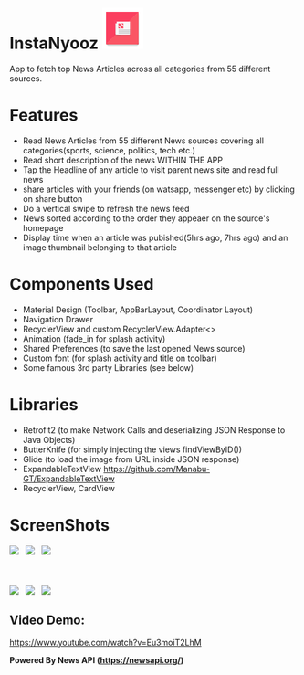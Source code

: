# InstaNyooz <img src="app/src/main/res/mipmap-hdpi/ic_launcher.png" />
App to fetch top News Articles across all categories from 55 different sources.

# Features
- Read News Articles from 55 different News sources covering all categories(sports, science, politics, tech etc.)
- Read short description of the news WITHIN THE APP
- Tap the Headline of any article to visit parent news site and read full news
- share articles with your friends (on watsapp, messenger etc) by clicking on share button
- Do a vertical swipe to refresh the news feed
- News sorted according to the order they appeaer on the source's homepage
- Display time when an article was pubished(5hrs ago, 7hrs ago) and an image thumbnail belonging to that article

# Components Used
- Material Design (Toolbar, AppBarLayout, Coordinator Layout)
- Navigation Drawer
- RecyclerView and custom RecyclerView.Adapter<>
- Animation  (fade_in for splash activity)
- Shared Preferences (to save the last opened News source)
- Custom font (for splash activity and title on toolbar)
- Some famous 3rd party Libraries (see below)

# Libraries
- Retrofit2   (to make Network Calls and deserializing JSON Response to Java Objects)
- ButterKnife (for simply injecting the views findViewByID())
- Glide       (to load the image from URL inside JSON response)
- ExpandableTextView https://github.com/Manabu-GT/ExpandableTextView
- RecyclerView, CardView

# ScreenShots

<img src="https://firebasestorage.googleapis.com/v0/b/delhi06-31a81.appspot.com/o/1ibu07.gif?alt=media&token=302d95b2-349a-493b-bb0d-22ee2e97de14">&nbsp;&nbsp;
<img src="https://firebasestorage.googleapis.com/v0/b/delhi06-31a81.appspot.com/o/news2.jpg?alt=media&token=eed4e243-00a0-46fa-a83a-002163e48f33" width=280/>&nbsp;&nbsp;
<img src="https://firebasestorage.googleapis.com/v0/b/delhi06-31a81.appspot.com/o/news3.jpg?alt=media&token=1efd6cce-de3f-4251-b2bf-da6ceafb75d9" width=280/></br></br></br></br>
<img src="https://firebasestorage.googleapis.com/v0/b/delhi06-31a81.appspot.com/o/news4.5.jpg?alt=media&token=aac96d32-46a6-409e-9ed8-9a7cecd739ec" width=280/>&nbsp;&nbsp; 
<img src="https://firebasestorage.googleapis.com/v0/b/delhi06-31a81.appspot.com/o/news4.jpg?alt=media&token=3cc79c54-7fa6-402a-8e6d-64936e68b055" width=280/>&nbsp;&nbsp;
<img src="https://firebasestorage.googleapis.com/v0/b/delhi06-31a81.appspot.com/o/news5.jpg?alt=media&token=605e9035-b557-4485-b6aa-a6d2dc3b3d4e" width=280/>

Video Demo:
-----------------
https://www.youtube.com/watch?v=Eu3moiT2LhM

<b> Powered By News API (https://newsapi.org/) </b>
